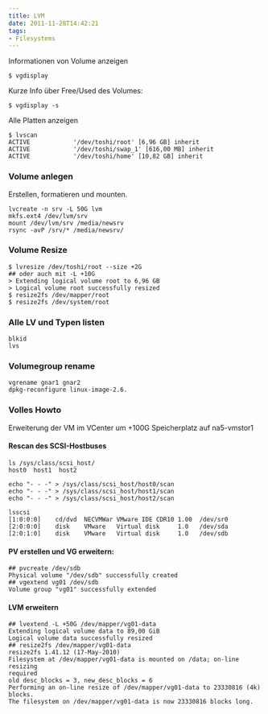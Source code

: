 ```yaml
---
title: LVM
date: 2011-11-28T14:42:21
tags: 
- Filesystems
---
```


Informationen von Volume anzeigen

    $ vgdisplay

Kurze Info über Free/Used des Volumes:

    $ vgdisplay -s

Alle Platten anzeigen

    $ lvscan
    ACTIVE            '/dev/toshi/root' [6,96 GB] inherit
    ACTIVE            '/dev/toshi/swap_1' [616,00 MB] inherit
    ACTIVE            '/dev/toshi/home' [10,82 GB] inherit

### Volume anlegen

Erstellen, formatieren und mounten.

    lvcreate -n srv -L 50G lvm
    mkfs.ext4 /dev/lvm/srv
    mount /dev/lvm/srv /media/newsrv
    rsync -avP /srv/* /media/newsrv/

### Volume Resize

    $ lvresize /dev/toshi/root --size +2G
    ## oder auch mit -L +10G
    > Extending logical volume root to 6,96 GB
    > Logical volume root successfully resized
    $ resize2fs /dev/mapper/root
    $ resize2fs /dev/system/root

### Alle LV und Typen listen

    blkid
    lvs

### Volumegroup rename

    vgrename gnar1 gnar2
    dpkg-reconfigure linux-image-2.6.

### Volles Howto

Erweiterung der VM im VCenter um +100G Speicherplatz auf na5-vmstor1

#### Rescan des SCSI-Hostbuses

    ls /sys/class/scsi_host/
    host0  host1  host2

    echo "- - -" > /sys/class/scsi_host/host0/scan
    echo "- - -" > /sys/class/scsi_host/host1/scan
    echo "- - -" > /sys/class/scsi_host/host2/scan

    lsscsi
    [1:0:0:0]    cd/dvd  NECVMWar VMware IDE CDR10 1.00  /dev/sr0
    [2:0:0:0]    disk    VMware   Virtual disk     1.0   /dev/sda
    [2:0:1:0]    disk    VMware   Virtual disk     1.0   /dev/sdb

#### PV erstellen und VG erweitern:

    ## pvcreate /dev/sdb
    Physical volume "/dev/sdb" successfully created
    ## vgextend vg01 /dev/sdb
    Volume group "vg01" successfully extended

#### LVM erweitern

    ## lvextend -L +50G /dev/mapper/vg01-data
    Extending logical volume data to 89,00 GiB
    Logical volume data successfully resized
    ## resize2fs /dev/mapper/vg01-data
    resize2fs 1.41.12 (17-May-2010)
    Filesystem at /dev/mapper/vg01-data is mounted on /data; on-line resizing
    required
    old desc_blocks = 3, new_desc_blocks = 6
    Performing an on-line resize of /dev/mapper/vg01-data to 23330816 (4k) blocks.
    The filesystem on /dev/mapper/vg01-data is now 23330816 blocks long.


